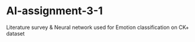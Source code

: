 # AI-assignment-3-1
  Literature survey &
  Neural network used for Emotion classification on CK+ dataset
